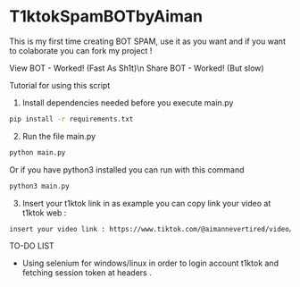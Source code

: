 # T1ktokSpamBOTbyAiman
This is my first time creating BOT SPAM, use it as you want and if you want to colaborate you can fork my project !

View BOT - Worked! (Fast As Sh1t)\n
Share BOT - Worked! (But slow)


Tutorial for using this script 

1. Install dependencies needed before you execute main.py
```bash
pip install -r requirements.txt
```
2. Run the file main.py
```bash
python main.py 
```
Or if you have python3 installed you can run with this command 
```bash
python3 main.py
```
3. Insert your t1ktok link in as example you can copy link your video at t1ktok web :
```bash
insert your video link : https://www.tiktok.com/@aimannevertired/video/7250677341041593602?lang=en
``` 
TO-DO LIST
- Using selenium for windows/linux in order to login account t1ktok and fetching session token at headers .
